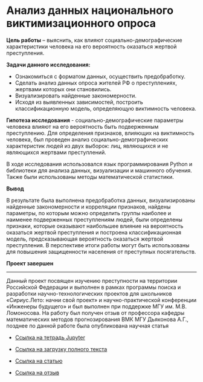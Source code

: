 # Анализ данных национального виктимизационного опроса

<b>Цель работы</b> – выяснить, как влияют социально-демографические характеристики человека на его вероятность оказаться жертвой преступления.

<b>Задачи данного исследования:</b>
-	Ознакомиться с форматом данных, осуществить предобработку.
-	Сделать анализ данных опроса жителей РФ о преступлениях, жертвами которых они становились.
-	Визуализировать найденные закономерности.
-	Исходя из выявленных зависимостей, построить классификационную модель, определяющую виктимность человека.

<b>Гипотеза исследования</b> - социально-демографические параметры человека влияют на его вероятность быть подверженным преступлению.
Для определения признаков, влияющих на виктимность человека, был проведен анализ социально-демографических характеристик людей из двух выборок: лиц, являющихся и не являющихся жертвами преступлений.

В ходе исследования использовался язык программирования Python и библиотеки для анализа данных, визуализации и машинного обучения. Также были использованы методы математической статистики.

<b>Вывод</b>

В результате была выполнена предобработка данных, визуализированы найденные закономерности и корреляции признаков, найдены параметры, по которым можно определить группы наиболее и наименее подверженных преступлениям людей, были определены признаки, которые оказывают наибольшее влияние на вероятность оказаться жертвой преступления и построена классификационная модель, предсказывающая вероятность оказаться жертвой преступления. В перспективе итоги работы могут быть использованы для повышения защищенности населения от преступных посягательств.

<b>Проект завершен</b>

---

Данный проект посвящен изучению преступности на территории Российской Федерации и выполнен в рамках программы поиска и разработки научно-технологических проектов для школьников «Сириус.Лето: начни свой проект» и научно-практической конференции «Инженеры будущего» и был выполнен при поддержке МГУ им. М.В. Ломоносова. На работу был получен отзыв от профессора кафедры математических методов прогнозирования ВМК МГУ Дьяконова А.Г., позднее по данной работе была опубликована научная статья

- [Ссылка на тетрадь Jupyter](https://github.com/Vadimius1010/Portfolio/blob/main/Sirius/%D0%90%D0%BD%D0%B0%D0%BB%D0%B8%D0%B7_%D0%A4%D0%B8%D0%BD%D0%B0%D0%BB%D1%8C%D0%BD%D1%8B%D0%B9.ipynb)

- [Ссылка на загрузку полного текста](https://github.com/Vadimius1010/Portfolio/blob/main/Sirius/%D0%90%D0%BD%D0%B0%D0%BB%D0%B8%D0%B7_%D0%B4%D0%B0%D0%BD%D0%BD%D1%8B%D1%85_%D0%BD%D0%B0%D1%86%D0%B8%D0%BE%D0%BD%D0%B0%D0%BB%D1%8C%D0%BD%D0%BE%D0%B3%D0%BE_%D0%B2%D0%B8%D0%BA%D1%82%D0%B8%D0%BC%D0%B8%D0%B7%D0%B0%D1%86%D0%B8%D0%BE%D0%BD%D0%BD%D0%BE%D0%B3%D0%BE_%D0%BE%D0%BF%D1%80%D0%BE%D1%81%D0%B0_%D1%84%D0%B8%D0%BD%D0%B0%D0%BB.docx?raw=true)

- [Ссылка на статью](https://elibrary.ru/item.asp?id=48642724&pff=1)

- [Ссылка на отзыв](https://github.com/Vadimius1010/Portfolio/blob/main/Sirius/%D0%BE%D1%82%D0%B7%D1%8B%D0%B2_%D0%94%D1%8C%D1%8F%D0%BA%D0%BE%D0%BD%D0%BE%D0%B2.pdf)
